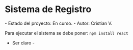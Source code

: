 <h1>Sistema de Registro</h1>
- Estado del proyecto: En curso.
- Autor: Cristian V.

Para ejecutar el sistema se debe poner: ```npm install react```

- Ser claro -
